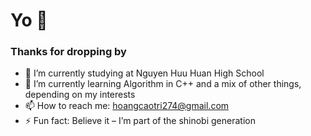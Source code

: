 # Yo 👋


### Thanks for dropping by 
- 🔭 I’m currently studying at Nguyen Huu Huan High School
- 🌱 I’m currently learning Algorithm in C++ and a mix of other things, depending on my interests
- 📫 How to reach me: hoangcaotri274@gmail.com
- ⚡ Fun fact: Believe it – I’m part of the shinobi generation

